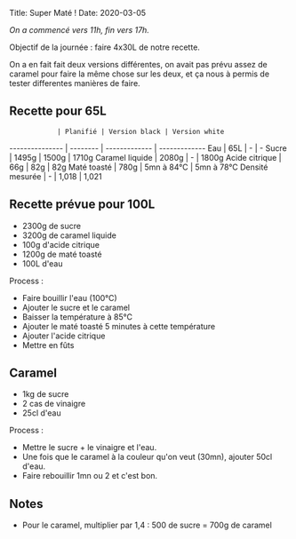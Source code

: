 Title: Super Maté ! 
Date: 2020-03-05

*On a commencé vers 11h, fin vers 17h.*

Objectif de la journée : faire 4x30L de notre recette.

On a en fait fait deux versions différentes, on avait pas prévu assez de caramel pour faire la même chose sur les deux, et ça nous à permis de tester differentes manières de faire.

## Recette pour 65L

                | Planifié | Version black | Version white
--------------- | -------- | ------------- | -------------
Eau             | 65L      | -             | -
Sucre           | 1495g    | 1500g         | 1710g
Caramel liquide | 2080g    | -             | 1800g
Acide citrique  | 66g      | 82g           | 82g
Maté toasté     | 780g     | 5mn à 84°C    | 5mn à 78°C
Densité mesurée | -        | 1,018         | 1,021


## Recette prévue pour 100L

- 2300g de sucre
- 3200g de caramel liquide
- 100g d'acide citrique
- 1200g de maté toasté
- 100L d'eau

Process :

- Faire bouillir l'eau (100°C)
- Ajouter le sucre et le caramel
- Baisser la température à 85°C
- Ajouter le maté toasté 5 minutes à cette température
- Ajouter l'acide citrique
- Mettre en fûts

## Caramel

- 1kg de sucre
- 2 cas de vinaigre
- 25cl d'eau

Process :

- Mettre le sucre + le vinaigre et l'eau.
- Une fois que le caramel à la couleur qu'on veut (30mn), ajouter 50cl d'eau.
- Faire rebouillir 1mn ou 2 et c'est bon.

## Notes

- Pour le caramel, multiplier par 1,4 : 500 de sucre = 700g de caramel
